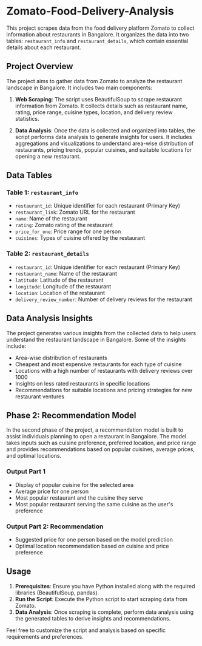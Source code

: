# Zomato-Food-Delivery-Analysis

This project scrapes data from the food delivery platform Zomato to collect information about restaurants in Bangalore. It organizes the data into two tables: `restaurant_info` and `restaurant_details`, which contain essential details about each restaurant.

## Project Overview

The project aims to gather data from Zomato to analyze the restaurant landscape in Bangalore. It includes two main components:

1. **Web Scraping**: The script uses BeautifulSoup to scrape restaurant information from Zomato. It collects details such as restaurant name, rating, price range, cuisine types, location, and delivery review statistics.

2. **Data Analysis**: Once the data is collected and organized into tables, the script performs data analysis to generate insights for users. It includes aggregations and visualizations to understand area-wise distribution of restaurants, pricing trends, popular cuisines, and suitable locations for opening a new restaurant.

## Data Tables

### Table 1: `restaurant_info`

- `restaurant_id`: Unique identifier for each restaurant (Primary Key)
- `restaurant_link`: Zomato URL for the restaurant
- `name`: Name of the restaurant
- `rating`: Zomato rating of the restaurant
- `price_for_one`: Price range for one person
- `cuisines`: Types of cuisine offered by the restaurant

### Table 2: `restaurant_details`

- `restaurant_id`: Unique identifier for each restaurant (Primary Key)
- `restaurant_name`: Name of the restaurant
- `latitude`: Latitude of the restaurant
- `longitude`: Longitude of the restaurant
- `location`: Location of the restaurant
- `delivery_review_number`: Number of delivery reviews for the restaurant

## Data Analysis Insights

The project generates various insights from the collected data to help users understand the restaurant landscape in Bangalore. Some of the insights include:

- Area-wise distribution of restaurants
- Cheapest and most expensive restaurants for each type of cuisine
- Locations with a high number of restaurants with delivery reviews over 1000
- Insights on less rated restaurants in specific locations
- Recommendations for suitable locations and pricing strategies for new restaurant ventures

## Phase 2: Recommendation Model

In the second phase of the project, a recommendation model is built to assist individuals planning to open a restaurant in Bangalore. The model takes inputs such as cuisine preference, preferred location, and price range and provides recommendations based on popular cuisines, average prices, and optimal locations.

### Output Part 1

- Display of popular cuisine for the selected area
- Average price for one person
- Most popular restaurant and the cuisine they serve
- Most popular restaurant serving the same cuisine as the user's preference

### Output Part 2: Recommendation

- Suggested price for one person based on the model prediction
- Optimal location recommendation based on cuisine and price preference

## Usage

1. **Prerequisites**: Ensure you have Python installed along with the required libraries (BeautifulSoup, pandas).
2. **Run the Script**: Execute the Python script to start scraping data from Zomato.
3. **Data Analysis**: Once scraping is complete, perform data analysis using the generated tables to derive insights and recommendations.

Feel free to customize the script and analysis based on specific requirements and preferences.

